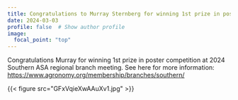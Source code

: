 ```yaml
---
title: Congratulations to Murray Sternberg for winning 1st prize in poster competition at Southern ASA regional branch meeting in Atlanta, GA
date: 2024-03-03
profile: false  # Show author profile
image:
  focal_point: "top"
---
```

Congratulations Murray for winning 1st prize in poster competition at 2024 Southern ASA regional branch meeting. See here for more information: https://www.agronomy.org/membership/branches/southern/

  {{< figure src="GFxVqieXwAAuXv1.jpg" >}}  
